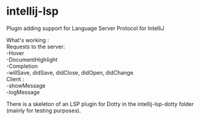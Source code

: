 # intellij-lsp
Plugin adding support for Language Server Protocol for IntelliJ     

What's working :      
Requests to the server:     
-Hover     
-DocumentHighlight     
-Completion     
-willSave, didSave, didClose, didOpen, didChange       
Client :      
-showMessage     
-logMessage


There is a skeleton of an LSP plugin for Dotty in the intellij-lsp-dotty folder (mainly for testing purposes).
